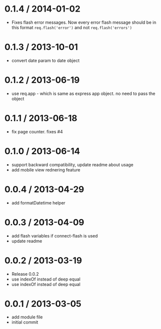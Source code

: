 
0.1.4 / 2014-01-02
==================

  * Fixes flash error messages. Now every error flash message should be in this format `req.flash('error')` and not `req.flash('errors')`

0.1.3 / 2013-10-01
==================

  * convert date param to date object

0.1.2 / 2013-06-19
==================

  * use req.app - which is same as express app object. no need to pass the  object

0.1.1 / 2013-06-18
==================

  * fix page counter. fixes #4

0.1.0 / 2013-06-14
==================

  * support backward compatibility, update readme about usage
  * add mobile view rednering feature

0.0.4 / 2013-04-29
==================

  * add formatDatetime helper

0.0.3 / 2013-04-09
==================

  * add flash variables if connect-flash is used
  * update readme

0.0.2 / 2013-03-19
==================

  * Release 0.0.2
  * use indexOf instead of deep equal
  * use indexOf instead of deep equal

0.0.1 / 2013-03-05
==================

  * add module file
  * initial commit
